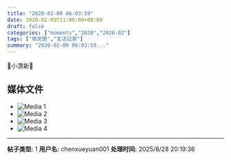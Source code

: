 ```yaml
---
title: "2020-02-09 06:03:59"
date: 2020-02-09T11:00:00+08:00
draft: false
categories: ["moments","2020","2020-02"]
tags: ["朋友圈","生活记录"]
summary: "2020-02-09 06:03:59..."
---
```


💚小清新💚

## 媒体文件

- ![Media 1](/Moments/photos/2020-02-09/202002090603590.jpg)
- ![Media 2](/Moments/photos/2020-02-09/202002090603591.jpg)
- ![Media 3](/Moments/photos/2020-02-09/202002090603592.jpg)
- ![Media 4](/Moments/photos/2020-02-09/202002090603593.jpg)

---

**帖子类型:** 1
**用户名:** chenxueyuan001
**处理时间:** 2025/8/28 20:19:36
